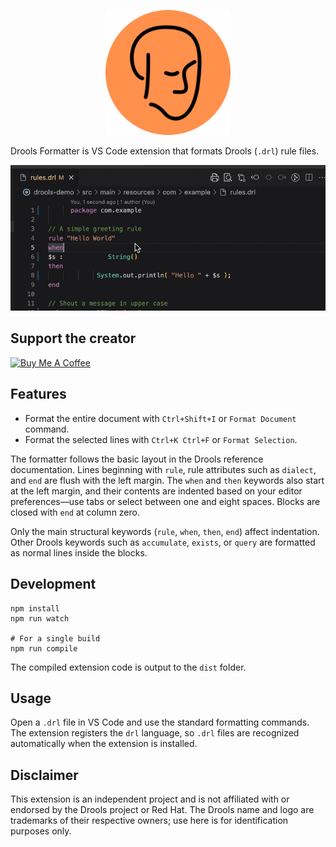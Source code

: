 <p align="center">
  <img src="media/drools-formatter.png" alt="Logo" width="200"/>
</p>

Drools Formatter is VS Code extension that formats Drools (`.drl`) rule files.

![Drools Formatter in action](media/drools-formatter-demo.gif)

## Support the creator

<a href="https://www.buymeacoffee.com/jhhtaylor" target="_blank"><img src="https://cdn.buymeacoffee.com/buttons/v2/default-yellow.png" alt="Buy Me A Coffee" width="217" height="60"></a>

## Features

- Format the entire document with `Ctrl+Shift+I` or `Format Document` command.
- Format the selected lines with `Ctrl+K Ctrl+F` or `Format Selection`.

The formatter follows the basic layout in the Drools reference documentation. Lines
beginning with `rule`, rule attributes such as `dialect`, and `end` are flush
with the left margin. The `when` and `then` keywords also start at the left
margin, and their contents are indented based on your editor preferences—use
tabs or select between one and eight spaces. Blocks are closed with `end` at
column zero.

Only the main structural keywords (`rule`, `when`, `then`, `end`) affect
indentation. Other Drools keywords such as `accumulate`, `exists`, or `query`
are formatted as normal lines inside the blocks.

## Development

```
npm install
npm run watch

# For a single build
npm run compile
```

The compiled extension code is output to the `dist` folder.

## Usage

Open a `.drl` file in VS Code and use the standard formatting commands.
The extension registers the `drl` language, so `.drl` files are recognized automatically when the extension is installed.

## Disclaimer

This extension is an independent project and is not affiliated with or endorsed by the Drools project or Red Hat. The Drools name and logo are trademarks of their respective owners; use here is for identification purposes only.
